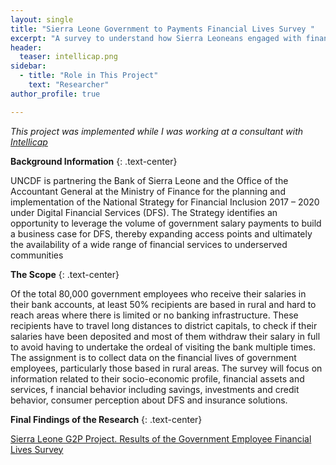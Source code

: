 ```yaml
---
layout: single
title: "Sierra Leone Government to Payments Financial Lives Survey "
excerpt: "A survey to understand how Sierra Leoneans engaged with financial products and services."
header:
  teaser: intellicap.png
sidebar:
  - title: "Role in This Project"
    text: "Researcher"
author_profile: true

---
```


*This project was implemented while I was working at a consultant with [Intellicap](www.intellecap.com)*



**Background Information**
{: .text-center}

UNCDF is partnering the Bank of Sierra Leone and the Office of the Accountant 
General at the Ministry of Finance for the planning and implementation of the 
National Strategy for Financial Inclusion 2017 – 2020 under Digital Financial 
Services (DFS). The Strategy identifies an opportunity to leverage the volume 
of government salary payments to build a business case for DFS, thereby 
expanding access points and ultimately the availability of a wide range of 
financial services to underserved communities

**The Scope**
{: .text-center}

Of the total 80,000 government employees who receive their salaries in their 
bank accounts, at least 50% recipients are based in rural and hard to reach 
areas where there is limited or no banking infrastructure. These recipients 
have to travel long distances to district capitals, to check if their salaries 
have been deposited and most of them withdraw their salary in full to avoid 
having to undertake the ordeal of visiting the bank multiple times. The 
assignment is to collect data on the financial lives of government employees, 
particularly those based in rural areas. The survey will focus on information 
related to their socio-economic profile, financial assets and services, f
inancial behavior including savings, investments and credit behavior, 
consumer perception about DFS and insurance solutions.


**Final Findings of the Research**
{: .text-center}

[Sierra Leone G2P Project. Results of the Government Employee Financial Lives Survey](/pdfs/UNCDF_report.pdf)
